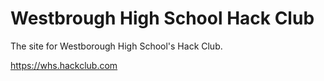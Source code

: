 # Westbrough High School Hack Club

The site for Westborough High School's Hack Club.

https://whs.hackclub.com
